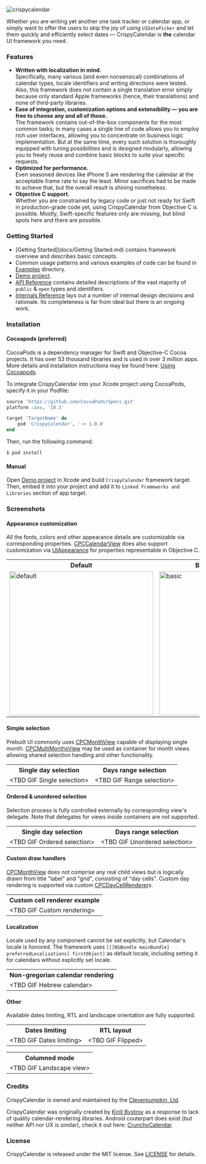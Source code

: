 ![crispycalendar](https://user-images.githubusercontent.com/2410233/47371768-09856680-d6f1-11e8-8aff-2e8418cdc1cb.png)

Whether you are writing yet another one task tracker or calendar app, or simply want to offer the users to skip the joy of using `UIDatePicker` and let them quickly and efficiently select dates — CrispyCalendar is **the** calendar UI framework you need.

### Features

* **Written with localization in mind.**<br/>
  Specifically, many various (and even nonsensical) combinations of calendar types, locale identifiers
  and writing directions were tested. Also, this framework does not contain a single translation error
  simply because only standard Apple frameworks (hence, their translations) and none of third-party libraries.
* **Ease of integration, customization options and extensibility — you are free to choose any and all of those.**<br/>
  The framework contains out-of-the-box components for the most common tasks; in many cases a single line of
  code allows you to employ rich user interfaces, allowing you to concentrate on business logic implementation.
  But at the same time, every such solution is thoroughly equipped with tuning possibilities and is designed
  modularly, allowing you to freely reuse and combine basic blocks to suite your specific requests.
* **Optimized for performance.**<br/>
  Even seasoned devices like iPhone 5 are rendering the calendar at the acceptable frame rate to say the least.
  Minor sacrifices had to be made to achieve that, but the overall result is shining nonetheless.
* **Objective C support.**<br/>
  Whether you are constrained by legacy code or just not ready for Swift in production-grade code yet, using
  CrispyCalendar from Objective C is possible. Mostly, Swift-specific features only are missing, but blind
  spots here and there are possible.

### Getting Started

* [Getting Started](docs/Getting Started.md) contains framework overview and describes basic concepts.
* Common usage patterns and various examples of code can be found in [Examples](docs/Examples.md) directory.
* [Demo project](CrispyCalendar.xcodeproj).
* [API Reference](https://cleverpumpkin.github.io/CrispyCalendarDocs/public/index.html) contains detailed
  descriptions of the vast majority of `public` & `open` types and identifiers.
* [Internals Reference](https://cleverpumpkin.github.io/CrispyCalendarDocs/internal/index.html) lays out
  a number of internal design decisions and rationale. Its completeness is far from ideal but there is an
  ongoing work.

### Installation

#### Cocoapods (preferred)

CocoaPods is a dependency manager for Swift and Objective-C Cocoa projects. It has over 53 thousand libraries and is used in over 3 million apps. More details and installation instructions may be found here: [Using Cocoapods](https://guides.cocoapods.org/using/getting-started.html).

To integrate CrispyCalendar into your Xcode project using CocoaPods, specify it in your Podfile:
```ruby
source 'https://github.com/CocoaPods/Specs.git'
platform :ios, '10.3'

target 'TargetName' do
    pod 'CrispyCalendar', '~> 1.0.0'
end
```

Then, run the following command:

```$ pod install```

#### Manual

Open [Demo project](CrispyCalendar.xcodeproj) in Xcode and build `CrispyCalendar` framework target.
Then, embed it into your project and add it to `Linked Frameworks and Libraries` section of app target.

### Screenshots

#### Appearance customization

All the fonts, colors and other appearance details are customizable via corresponding properties. [CPCCalendarView](https://cleverpumpkin.github.io/CrispyCalendarDocs/public/Classes/CPCCalendarView.html) does also support customization via [UIAppearance](https://developer.apple.com/documentation/uikit/uiappearance) for properties representable in Objective C.


<table>
<tr><th>Default</th><th>Basic from Debt Control</th><th>Input view from Debt Control</th></tr>
<tr><td>
  <img src="https://user-images.githubusercontent.com/2410233/47380929-5116ed00-d707-11e8-8395-c8fdf3ef4740.png" alt="default" width="375" />
</td><td>
  <img src="https://user-images.githubusercontent.com/2410233/47381603-18781300-d709-11e8-9346-44f92c7aca13.png" alt="basic" width="375" />
</td><td>
	<img src="https://user-images.githubusercontent.com/2410233/47381605-18781300-d709-11e8-9208-1479228e4c70.png" alt="inputview" width="375" />
</td></tr></table>

#### Simple selection

Prebuilt UI commonly uses [CPCMonthView](https://cleverpumpkin.github.io/CrispyCalendarDocs/public/Classes/CPCMonthView.html) capable of displaying single month. [CPCMultiMonthsView](https://cleverpumpkin.github.io/CrispyCalendarDocs/public/Classes/CPCMultiMonthsView.html) may be used as container for month views allowing shared selection handling and other functionality.

<table>
<tr><th>Single day selection</th><th>Days range selection</th></tr>
<tr><td>
  &lt;TBD GIF Single selection&gt;
</td><td>
  &lt;TBD GIF Range selection&gt;
</td></tr></table>

#### Ordered & unordered selection

Selection process is fully controlled externally by corresponding view's delegate. Note that delegates for views inside containers are not supported.

<table>
<tr><th>Single day selection</th><th>Days range selection</th></tr>
<tr><td>
  &lt;TBD GIF Ordered selection&gt;
</td><td>
  &lt;TBD GIF Unordered selection&gt;
</td></tr></table>

#### Custom draw handlers

[CPCMonthView](https://cleverpumpkin.github.io/CrispyCalendarDocs/public/Classes/CPCMonthView.html) does not comprise any real child views but is logically drawn from title "label" and "grid", consisting of "day cells". Custom day rendering is supported via custom [CPCDayCellRenderer](https://cleverpumpkin.github.io/CrispyCalendarDocs/public/Protocols/CPCDayCellRenderer.html)s.

<table>
<tr><th>Custom cell renderer example</th></tr>
</td><td>
  &lt;TBD GIF Custom rendering&gt;
</td></tr></table>

#### Localization

Locale used by any component cannot be set explicitly, but Calendar's locale is honored. The framework uses `[[[NSBundle mainBundle] preferredLocalizations] firstObject]` as default locale, including setting it for calendars without explicitly set locale.

<table>
<tr><th>Non-gregorian calendar rendering</th></tr>
</td><td>
  &lt;TBD GIF Hebrew calendar&gt;
</td></tr></table>

#### Other

Available dates limiting, RTL and landscape orientation are fully supported.

<table>
<tr><th>Dates limiting</th><th>RTL layout</th></tr>
<tr><td>
  &lt;TBD GIF Dates limiting&gt;
</td><td>
  &lt;TBD GIF Flipped&gt;
</td></tr></table>


<table>
<tr><th>Columned mode</th></tr>
<tr><td>
  &lt;TBD GIF Landscape view&gt;
</td></tr></table>

### Credits

CrispyCalendar is owned and maintained by the [Cleverpumpkin, Ltd](https://cleverpumpkin.ru).

CrispyCalendar was originally created by [Kirill Bystrov](https://github.com/byss) as a response to lack of quality calendar-rendering libraries. Android couterpart does exist (but neither API nor UX is similar), check it out here: [CrunchyCalendar](https://github.com/CleverPumpkin/CrunchyCalendar).

### License

CrispyCalendar is released under the MIT license. See [LICENSE](./LICENSE) for details.
